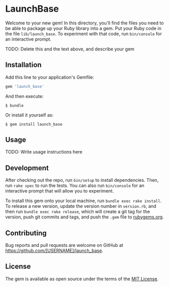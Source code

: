# LaunchBase

Welcome to your new gem! In this directory, you'll find the files you need to be able to package up your Ruby library into a gem. Put your Ruby code in the file `lib/launch_base`. To experiment with that code, run `bin/console` for an interactive prompt.

TODO: Delete this and the text above, and describe your gem

## Installation

Add this line to your application's Gemfile:

```ruby
gem 'launch_base'
```

And then execute:

    $ bundle

Or install it yourself as:

    $ gem install launch_base

## Usage

TODO: Write usage instructions here

## Development

After checking out the repo, run `bin/setup` to install dependencies. Then, run `rake spec` to run the tests. You can also run `bin/console` for an interactive prompt that will allow you to experiment.

To install this gem onto your local machine, run `bundle exec rake install`. To release a new version, update the version number in `version.rb`, and then run `bundle exec rake release`, which will create a git tag for the version, push git commits and tags, and push the `.gem` file to [rubygems.org](https://rubygems.org).

## Contributing

Bug reports and pull requests are welcome on GitHub at https://github.com/[USERNAME]/launch_base.

## License

The gem is available as open source under the terms of the [MIT License](https://opensource.org/licenses/MIT).
